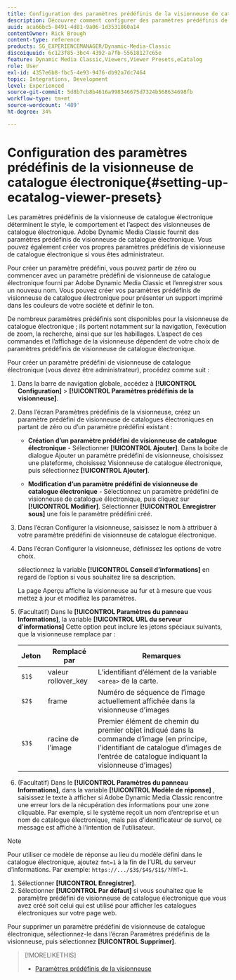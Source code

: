 ```yaml
---
title: Configuration des paramètres prédéfinis de la visionneuse de catalogue électronique
description: Découvrez comment configurer des paramètres prédéfinis de visionneuse de catalogue électronique dans Adobe Dynamic Media Classic.
uuid: aca66bc5-8491-4d81-9a06-1d3531860a14
contentOwner: Rick Brough
content-type: reference
products: SG_EXPERIENCEMANAGER/Dynamic-Media-Classic
discoiquuid: 6c123f85-3bc4-4392-a7fb-55618127c65e
feature: Dynamic Media Classic,Viewers,Viewer Presets,eCatalog
role: User
exl-id: 4357e6b8-fbc5-4e93-9476-db92a7dc7464
topic: Integrations, Development
level: Experienced
source-git-commit: 5d8b7cb8b4616a998346675d7324b568634698fb
workflow-type: tm+mt
source-wordcount: '489'
ht-degree: 34%

---
```


# Configuration des paramètres prédéfinis de la visionneuse de catalogue électronique{#setting-up-ecatalog-viewer-presets}

Les paramètres prédéfinis de la visionneuse de catalogue électronique déterminent le style, le comportement et l’aspect des visionneuses de catalogue électronique. Adobe Dynamic Media Classic fournit des paramètres prédéfinis de visionneuse de catalogue électronique. Vous pouvez également créer vos propres paramètres prédéfinis de visionneuse de catalogue électronique si vous êtes administrateur.

Pour créer un paramètre prédéfini, vous pouvez partir de zéro ou commencer avec un paramètre prédéfini de visionneuse de catalogue électronique fourni par Adobe Dynamic Media Classic et l’enregistrer sous un nouveau nom. Vous pouvez créer vos paramètres prédéfinis de visionneuse de catalogue électronique pour présenter un support imprimé dans les couleurs de votre société et définir le ton.

De nombreux paramètres prédéfinis sont disponibles pour la visionneuse de catalogue électronique ; ils portent notamment sur la navigation, l’exécution de zoom, la recherche, ainsi que sur les habillages. L’aspect de ces commandes et l’affichage de la visionneuse dépendent de votre choix de paramètres prédéfinis de visionneuse de catalogue électronique.

Pour créer un paramètre prédéfini de visionneuse de catalogue électronique (vous devez être administrateur), procédez comme suit :

1. Dans la barre de navigation globale, accédez à **[!UICONTROL Configuration]** > **[!UICONTROL Paramètres prédéfinis de la visionneuse]**.
1. Dans l’écran Paramètres prédéfinis de la visionneuse, créez un paramètre prédéfini de visionneuse de catalogues électroniques en partant de zéro ou d’un paramètre prédéfini existant :

   * **Création d’un paramètre prédéfini de visionneuse de catalogue électronique** - Sélectionner **[!UICONTROL Ajouter]**. Dans la boîte de dialogue Ajouter un paramètre prédéfini de visionneuse, choisissez une plateforme, choisissez Visionneuse de catalogue électronique, puis sélectionnez **[!UICONTROL Ajouter]**.

   * **Modification d’un paramètre prédéfini de visionneuse de catalogue électronique** - Sélectionnez un paramètre prédéfini de visionneuse de catalogue électronique, puis cliquez sur **[!UICONTROL Modifier]**. Sélectionner **[!UICONTROL Enregistrer sous]** une fois le paramètre prédéfini créé.

1. Dans l’écran Configurer la visionneuse, saisissez le nom à attribuer à votre paramètre prédéfini de visionneuse de catalogue électronique.
1. Dans l’écran Configurer la visionneuse, définissez les options de votre choix.

   sélectionnez la variable **[!UICONTROL Conseil d’informations]** en regard de l’option si vous souhaitez lire sa description.

   La page Aperçu affiche la visionneuse au fur et à mesure que vous mettez à jour et modifiez les paramètres.

1. (Facultatif) Dans le **[!UICONTROL Paramètres du panneau Informations]**, la variable **[!UICONTROL URL du serveur d’informations]** Cette option peut inclure les jetons spéciaux suivants, que la visionneuse remplace par :

   | Jeton | Remplacé par | Remarques |
   | --- | --- | --- |
   | `$1$` | valeur rollover_key | L’identifiant d’élément de la variable `<area>` de la carte. |
   | `$2$` | frame | Numéro de séquence de l’image actuellement affichée dans la visionneuse d’images |
   | `$3$` | racine de l’image | Premier élément de chemin du premier objet indiqué dans la commande d’image (en principe, l’identifiant de catalogue d’images de l’entrée de catalogue indiquant la visionneuse d’images) |

1. (Facultatif) Dans le **[!UICONTROL Paramètres du panneau Informations]**, dans la variable **[!UICONTROL Modèle de réponse]** , saisissez le texte à afficher si Adobe Dynamic Media Classic rencontre une erreur lors de la récupération des informations pour une zone cliquable. Par exemple, si le système reçoit un nom d’entreprise et un nom de catalogue électronique, mais pas d’identificateur de survol, ce message est affiché à l’intention de l’utilisateur.

>[!NOTE]
>
>Pour utiliser ce modèle de réponse au lieu du modèle défini dans le catalogue électronique, ajoutez `fmt=1` à la fin de l’URL du serveur d’informations. Par exemple: `https://.../$3$/$4$/$1$/?FMT=1`.

1. Sélectionner **[!UICONTROL Enregistrer]**.
1. Sélectionner **[!UICONTROL Par défaut]** si vous souhaitez que le paramètre prédéfini de visionneuse de catalogue électronique que vous avez créé soit celui qui est utilisé pour afficher les catalogues électroniques sur votre page web.

Pour supprimer un paramètre prédéfini de visionneuse de catalogue électronique, sélectionnez-le dans l’écran Paramètres prédéfinis de la visionneuse, puis sélectionnez **[!UICONTROL Supprimer]**.

>[!MORELIKETHIS]
>
>* [Paramètres prédéfinis de la visionneuse](application-setup.md#viewer_presets)
